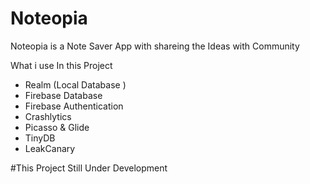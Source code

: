 # Noteopia
Noteopia is a Note Saver App with shareing the Ideas with Community

What i use In this Project 


- Realm (Local Database )
- Firebase Database 
- Firebase Authentication
- Crashlytics 
- Picasso & Glide 
- TinyDB 
- LeakCanary


#This Project Still Under Development 
